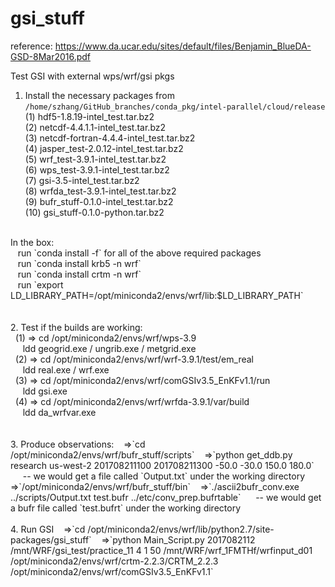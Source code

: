 # gsi_stuff
reference:
https://www.da.ucar.edu/sites/default/files/Benjamin_BlueDA-GSD-8Mar2016.pdf

Test GSI with external wps/wrf/gsi pkgs
1. Install the necessary packages from `/home/szhang/GitHub_branches/conda_pkg/intel-parallel/cloud/release` <br />
(1) hdf5-1.8.19-intel_test.tar.bz2 <br />
(2) netcdf-4.4.1.1-intel_test.tar.bz2 <br />
(3) netcdf-fortran-4.4.4-intel_test.tar.bz2 <br />
(4) jasper_test-2.0.12-intel_test.tar.bz2 <br />
(5) wrf_test-3.9.1-intel_test.tar.bz2 <br />
(6) wps_test-3.9.1-intel_test.tar.bz2 <br />
(7) gsi-3.5-intel_test.tar.bz2 <br />
(8) wrfda_test-3.9.1-intel_test.tar.bz2 <br />
(9) bufr_stuff-0.1.0-intel_test.tar.bz2 <br />
(10) gsi_stuff-0.1.0-python.tar.bz2 <br />
<br />
In the box: <br />
&nbsp;&nbsp;&nbsp;run `conda install -f` for all of the above required packages <br />
&nbsp;&nbsp;&nbsp;run `conda install krb5 -n wrf` <br />
&nbsp;&nbsp;&nbsp;run `conda install crtm -n wrf` <br />
&nbsp;&nbsp;&nbsp;run `export LD_LIBRARY_PATH=/opt/miniconda2/envs/wrf/lib:$LD_LIBRARY_PATH` <br />
<br />
<br />
2. Test if the builds are working: <br />
&nbsp;&nbsp;(1) => cd /opt/miniconda2/envs/wrf/wps-3.9 <br />
&nbsp;&nbsp;&nbsp;&nbsp;&nbsp;ldd geogrid.exe / ungrib.exe / metgrid.exe <br />
&nbsp;&nbsp;(2) => cd /opt/miniconda2/envs/wrf/wrf-3.9.1/test/em_real <br />
&nbsp;&nbsp;&nbsp;&nbsp;&nbsp;ldd real.exe / wrf.exe <br />
&nbsp;&nbsp;(3) => cd /opt/miniconda2/envs/wrf/comGSIv3.5_EnKFv1.1/run <br />
&nbsp;&nbsp;&nbsp;&nbsp;&nbsp;ldd gsi.exe <br />
&nbsp;&nbsp;(4) => cd /opt/miniconda2/envs/wrf/wrfda-3.9.1/var/build <br />
&nbsp;&nbsp;&nbsp;&nbsp;&nbsp;ldd da_wrfvar.exe <br />
<br />
<br />
3. Produce observations:
&nbsp;&nbsp; =>`cd /opt/miniconda2/envs/wrf/bufr_stuff/scripts`
&nbsp;&nbsp; =>`python get_ddb.py research us-west-2 201708211100 201708211300 -50.0 -30.0 150.0 180.0`
&nbsp;&nbsp;&nbsp;&nbsp; -- we would get a file called `Output.txt` under the working directory
&nbsp;&nbsp; =>`/opt/miniconda2/envs/wrf/bufr_stuff/bin`
&nbsp;&nbsp; =>`./ascii2bufr_conv.exe ../scripts/Output.txt test.bufr ../etc/conv_prep.bufrtable`
&nbsp;&nbsp;&nbsp;&nbsp; -- we would get a bufr file called `test.bufrt` under the working directory
<br />
<br />
4. Run GSI
&nbsp;&nbsp; =>`cd /opt/miniconda2/envs/wrf/lib/python2.7/site-packages/gsi_stuff`
&nbsp;&nbsp; =>`python Main_Script.py 2017082112 /mnt/WRF/gsi_test/practice_11 4 1 50 /mnt/WRF/wrf_1FMTHf/wrfinput_d01 /opt/miniconda2/envs/wrf/crtm-2.2.3/CRTM_2.2.3 /opt/miniconda2/envs/wrf/comGSIv3.5_EnKFv1.1`


